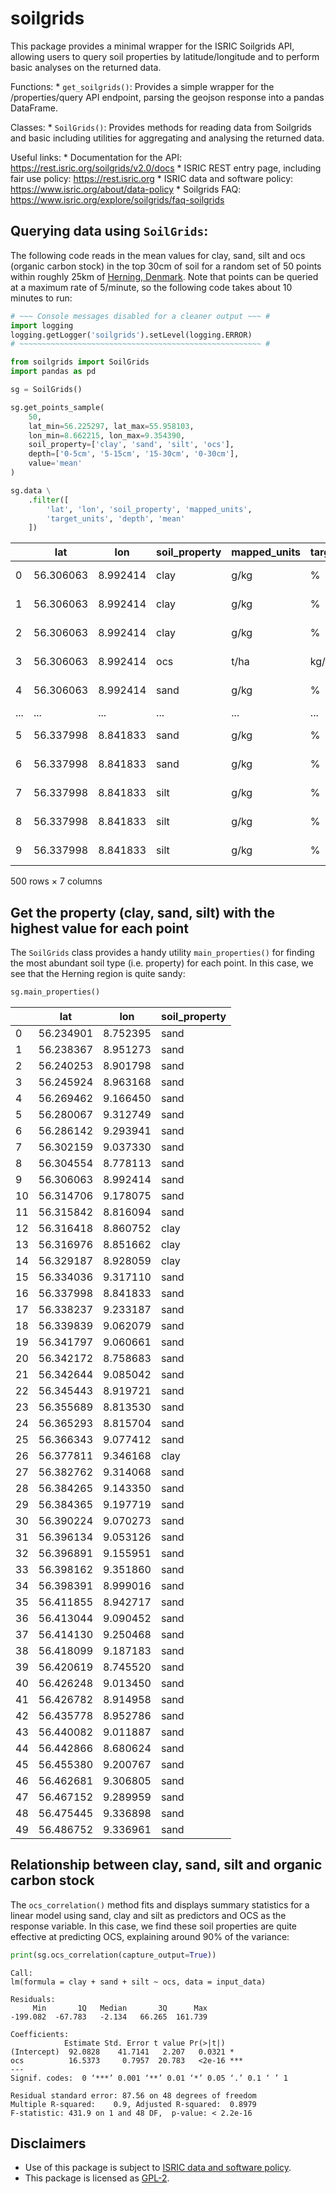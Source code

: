 # soilgrids

<!-- This file is generated by README.qmd; please do not edit by hand -->

This package provides a minimal wrapper for the ISRIC Soilgrids API,
allowing users to query soil properties by latitude/longitude and to
perform basic analyses on the returned data.

Functions: \* `get_soilgrids()`: Provides a simple wrapper for the
/properties/query API endpoint, parsing the geojson response into a
pandas DataFrame.

Classes: \* `SoilGrids()`: Provides methods for reading data from
Soilgrids and basic including utilities for aggregating and analysing
the returned data.

Useful links: \* Documentation for the API:
<https://rest.isric.org/soilgrids/v2.0/docs> \* ISRIC REST entry page,
including fair use policy: <https://rest.isric.org> \* ISRIC data and
software policy: <https://www.isric.org/about/data-policy> \* Soilgrids
FAQ: <https://www.isric.org/explore/soilgrids/faq-soilgrids>

## Querying data using `SoilGrids`:

The following code reads in the mean values for clay, sand, silt and ocs
(organic carbon stock) in the top 30cm of soil for a random set of 50
points within roughly 25km of [Herning,
Denmark](https://en.wikipedia.org/wiki/Herning). Note that points can be
queried at a maximum rate of 5/minute, so the following code takes about
10 minutes to run:

``` python
# ~~~ Console messages disabled for a cleaner output ~~~ #
import logging
logging.getLogger('soilgrids').setLevel(logging.ERROR)
# ~~~~~~~~~~~~~~~~~~~~~~~~~~~~~~~~~~~~~~~~~~~~~~~~~~~~~~ #

from soilgrids import SoilGrids
import pandas as pd

sg = SoilGrids()

sg.get_points_sample(
    50,
    lat_min=56.225297, lat_max=55.958103,
    lon_min=8.662215, lon_max=9.354390,
    soil_property=['clay', 'sand', 'silt', 'ocs'],
    depth=['0-5cm', '5-15cm', '15-30cm', '0-30cm'],
    value='mean'
)

sg.data \
    .filter([
        'lat', 'lon', 'soil_property', 'mapped_units', 
        'target_units', 'depth', 'mean'
    ])
```

<div>
<style scoped>
    .dataframe tbody tr th:only-of-type {
        vertical-align: middle;
    }
&#10;    .dataframe tbody tr th {
        vertical-align: top;
    }
&#10;    .dataframe thead th {
        text-align: right;
    }
</style>

|     | lat       | lon      | soil_property | mapped_units | target_units | depth   | mean |
|-----|-----------|----------|---------------|--------------|--------------|---------|------|
| 0   | 56.306063 | 8.992414 | clay          | g/kg         | %            | 0-5cm   | 64   |
| 1   | 56.306063 | 8.992414 | clay          | g/kg         | %            | 5-15cm  | 59   |
| 2   | 56.306063 | 8.992414 | clay          | g/kg         | %            | 15-30cm | 66   |
| 3   | 56.306063 | 8.992414 | ocs           | t/ha         | kg/m²        | 0-30cm  | 51   |
| 4   | 56.306063 | 8.992414 | sand          | g/kg         | %            | 0-5cm   | 807  |
| ... | ...       | ...      | ...           | ...          | ...          | ...     | ...  |
| 5   | 56.337998 | 8.841833 | sand          | g/kg         | %            | 5-15cm  | 783  |
| 6   | 56.337998 | 8.841833 | sand          | g/kg         | %            | 15-30cm | 787  |
| 7   | 56.337998 | 8.841833 | silt          | g/kg         | %            | 0-5cm   | 136  |
| 8   | 56.337998 | 8.841833 | silt          | g/kg         | %            | 5-15cm  | 134  |
| 9   | 56.337998 | 8.841833 | silt          | g/kg         | %            | 15-30cm | 132  |

<p>500 rows × 7 columns</p>
</div>

## Get the property (clay, sand, silt) with the highest value for each point

The `SoilGrids` class provides a handy utility `main_properties()` for
finding the most abundant soil type (i.e. property) for each point. In
this case, we see that the Herning region is quite sandy:

``` python
sg.main_properties()
```

<div>
<style scoped>
    .dataframe tbody tr th:only-of-type {
        vertical-align: middle;
    }
&#10;    .dataframe tbody tr th {
        vertical-align: top;
    }
&#10;    .dataframe thead th {
        text-align: right;
    }
</style>

|     | lat       | lon      | soil_property |
|-----|-----------|----------|---------------|
| 0   | 56.234901 | 8.752395 | sand          |
| 1   | 56.238367 | 8.951273 | sand          |
| 2   | 56.240253 | 8.901798 | sand          |
| 3   | 56.245924 | 8.963168 | sand          |
| 4   | 56.269462 | 9.166450 | sand          |
| 5   | 56.280067 | 9.312749 | sand          |
| 6   | 56.286142 | 9.293941 | sand          |
| 7   | 56.302159 | 9.037330 | sand          |
| 8   | 56.304554 | 8.778113 | sand          |
| 9   | 56.306063 | 8.992414 | sand          |
| 10  | 56.314706 | 9.178075 | sand          |
| 11  | 56.315842 | 8.816094 | sand          |
| 12  | 56.316418 | 8.860752 | clay          |
| 13  | 56.316976 | 8.851662 | clay          |
| 14  | 56.329187 | 8.928059 | clay          |
| 15  | 56.334036 | 9.317110 | sand          |
| 16  | 56.337998 | 8.841833 | sand          |
| 17  | 56.338237 | 9.233187 | sand          |
| 18  | 56.339839 | 9.062079 | sand          |
| 19  | 56.341797 | 9.060661 | sand          |
| 20  | 56.342172 | 8.758683 | sand          |
| 21  | 56.342644 | 9.085042 | sand          |
| 22  | 56.345443 | 8.919721 | sand          |
| 23  | 56.355689 | 8.813530 | sand          |
| 24  | 56.365293 | 8.815704 | sand          |
| 25  | 56.366343 | 9.077412 | sand          |
| 26  | 56.377811 | 9.346168 | clay          |
| 27  | 56.382762 | 9.314068 | sand          |
| 28  | 56.384265 | 9.143350 | sand          |
| 29  | 56.384365 | 9.197719 | sand          |
| 30  | 56.390224 | 9.070273 | sand          |
| 31  | 56.396134 | 9.053126 | sand          |
| 32  | 56.396891 | 9.155951 | sand          |
| 33  | 56.398162 | 9.351860 | sand          |
| 34  | 56.398391 | 8.999016 | sand          |
| 35  | 56.411855 | 8.942717 | sand          |
| 36  | 56.413044 | 9.090452 | sand          |
| 37  | 56.414130 | 9.250468 | sand          |
| 38  | 56.418099 | 9.187183 | sand          |
| 39  | 56.420619 | 8.745520 | sand          |
| 40  | 56.426248 | 9.013450 | sand          |
| 41  | 56.426782 | 8.914958 | sand          |
| 42  | 56.435778 | 8.952786 | sand          |
| 43  | 56.440082 | 9.011887 | sand          |
| 44  | 56.442866 | 8.680624 | sand          |
| 45  | 56.455380 | 9.200767 | sand          |
| 46  | 56.462681 | 9.306805 | sand          |
| 47  | 56.467152 | 9.289959 | sand          |
| 48  | 56.475445 | 9.336898 | sand          |
| 49  | 56.486752 | 9.336961 | sand          |

</div>

## Relationship between clay, sand, silt and organic carbon stock

The `ocs_correlation()` method fits and displays summary statistics for
a linear model using sand, clay and silt as predictors and OCS as the
response variable. In this case, we find these soil properties are quite
effective at predicting OCS, explaining around 90% of the variance:

``` python
print(sg.ocs_correlation(capture_output=True))
```


    Call:
    lm(formula = clay + sand + silt ~ ocs, data = input_data)

    Residuals:
         Min       1Q   Median       3Q      Max 
    -199.082  -67.783   -2.134   66.265  161.739 

    Coefficients:
                Estimate Std. Error t value Pr(>|t|)    
    (Intercept)  92.0828    41.7141   2.207   0.0321 *  
    ocs          16.5373     0.7957  20.783   <2e-16 ***
    ---
    Signif. codes:  0 ‘***’ 0.001 ‘**’ 0.01 ‘*’ 0.05 ‘.’ 0.1 ‘ ’ 1

    Residual standard error: 87.56 on 48 degrees of freedom
    Multiple R-squared:    0.9, Adjusted R-squared:  0.8979 
    F-statistic: 431.9 on 1 and 48 DF,  p-value: < 2.2e-16

## Disclaimers

- Use of this package is subject to [ISRIC data and software
  policy](https://www.isric.org/about/data-policy).
- This package is licensed as [GPL-2](LICENSE).
